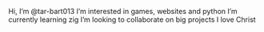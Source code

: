 Hi, I’m @tar-bart013
I’m interested in games, websites and python
  I’m currently learning zig
  I’m looking to collaborate on big projects
  I love Christ

